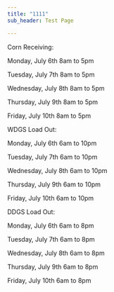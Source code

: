 ```yaml
---
title: "1111"
sub_header: Test Page

---
```

Corn Receiving:

Monday, July 6th 8am to 5pm

Tuesday, July 7th 8am to 5pm

Wednesday, July 8th 8am to 5pm

Thursday, July 9th 8am to 5pm

Friday, July 10th 8am to 5pm

WDGS Load Out:

Monday, July 6th 6am to 10pm

Tuesday, July 7th 6am to 10pm

Wednesday, July 8th 6am to 10pm

Thursday, July 9th 6am to 10pm

Friday, July 10th 6am to 10pm

DDGS Load Out:

Monday, July 6th 6am to 8pm

Tuesday, July 7th 6am to 8pm

Wednesday, July 8th 6am to 8pm

Thursday, July 9th 6am to 8pm

Friday, July 10th 6am to 8pm